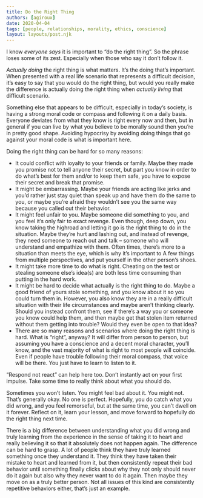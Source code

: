 ```yaml
---
title: Do the Right Thing
authors: [agiroux]
date: 2020-04-04
tags: [people, relationships, morality, ethics, conscience]
layout: layouts/post.njk
---
```


I know *everyone says* it is important to “do the right thing”. So the phrase loses some of its zest. Especially when those who say it don’t follow it.

*Actually doing* the right thing is what matters. It’s the doing that’s important. When presented with a real life scenario that represents a difficult decision, it’s easy to say that you would do the right thing, but would you really make the difference is actually doing the right thing when *actually living* that difficult scenario.

Something else that appears to be difficult, especially in today’s society, is having a strong moral code or compass and following it on a daily basis. Everyone deviates from what they know is right every now and then, but in general if you can live by what you believe to be morally sound then you’re in pretty good shape. Avoiding hypocrisy by avoiding doing things that go against your moral code is what is important here.

Doing the right thing can be hard for so many reasons:

- It could conflict with loyalty to your friends or family. Maybe they made you promise not to tell anyone their secret, but part you know in order to do what’s best for them and/or to keep them safe, you have to expose their secret and break that promise.
- It might be embarrassing. Maybe your friends are acting like jerks and you’d rather just stay quiet than speak up and have them do the same to you, or maybe you’re afraid they wouldn’t see you the same way because you called out their behavior.
- It might feel unfair to you. Maybe someone did something to you, and you feel it’s only fair to exact revenge. Even though, deep down, you know taking the highroad and letting it go is the right thing to do in the situation. Maybe they’re hurt and lashing out, and instead of revenge, they need someone to reach out and talk – someone who will understand and empathize with them. Often times, there’s more to a situation than meets the eye, which is why it’s important to A few things from multiple perspectives, and put yourself in the other person’s shoes.
- It might take more time to do what is right. Cheating on the test or stealing someone else’s idea(s) are both less time consuming than putting in the hard work.
- It might be hard to decide what actually is the right thing to do. Maybe a good friend of yours stole something, and you know about it so you could turn them in. However, you also know they are in a really difficult situation with their life circumstances and maybe aren’t thinking clearly. Should you instead confront them, see if there’s a way you or someone you know could help them, and then maybe get that stolen item returned without them getting into trouble? Would they even be open to that idea?
- There are so many reasons and scenarios where doing the right thing is hard. What is “right”, anyway? It will differ from person to person, but assuming you have a conscience and a decent moral character, you’ll know, and the vast majority of what is right to most people will coincide. Even if people have trouble following their moral compass, that voice will be there. You just have to learn to listen to it.

“Respond not react” can help here too. Don’t instantly act on your first impulse. Take some time to really think about what you should do.

Sometimes you won’t listen. You might feel bad about it. You might not. That’s generally okay. No one is perfect. Hopefully, you do catch what you did wrong, and you feel remorseful, but at the same time, you can’t dwell on it forever. Reflect on it, learn your lesson, and move forward to hopefully do the right thing next time.

There is a big difference between understanding what you did wrong and truly learning from the experience in the sense of taking it to heart and really believing it so that it absolutely does not happen again. The difference can be hard to grasp. A lot of people think they have truly learned something once they understand it. They think they have taken their mistake to heart and learned from it, but then consistently repeat their bad behavior until something finally clicks about why they not only should never do it again but also why they never want to do it again. Then maybe they move on as a truly better person. Not all issues of this kind are consistently repetitive behaviors either, that’s just an example.